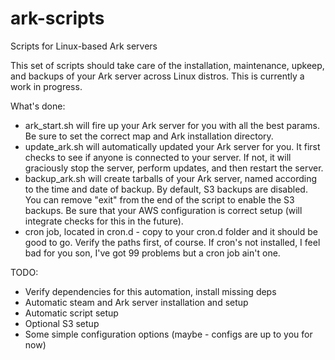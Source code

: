 # ark-scripts
Scripts for Linux-based Ark servers

This set of scripts should take care of the installation, maintenance, upkeep, and backups of your Ark server across Linux distros. This is currently a work in progress.

What's done:
- ark_start.sh will fire up your Ark server for you with all the best params. Be sure to set the correct map and Ark installation directory.
- update_ark.sh will automatically updated your Ark server for you. It first checks to see if anyone is connected to your server. If not, it will graciously stop the server, perform updates, and then restart the server.
- backup_ark.sh will create tarballs of your Ark server, named according to the time and date of backup. By default, S3 backups are disabled. You can remove "exit" from the end of the script to enable the S3 backups. Be sure that your AWS configuration is correct setup (will integrate checks for this in the future).
- cron job, located in cron.d - copy to your cron.d folder and it should be good to go. Verify the paths first, of course. If cron's not installed, I feel bad for you son, I've got 99 problems but a cron job ain't one.

TODO:
- Verify dependencies for this automation, install missing deps
- Automatic steam and Ark server installation and setup
- Automatic script setup
- Optional S3 setup
- Some simple configuration options (maybe - configs are up to you for now)

